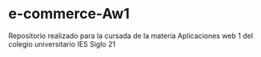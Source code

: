 # e-commerce-Aw1
Repositorio realizado para la cursada de la materia Aplicaciones web 1 del colegio universitario IES Siglo 21
